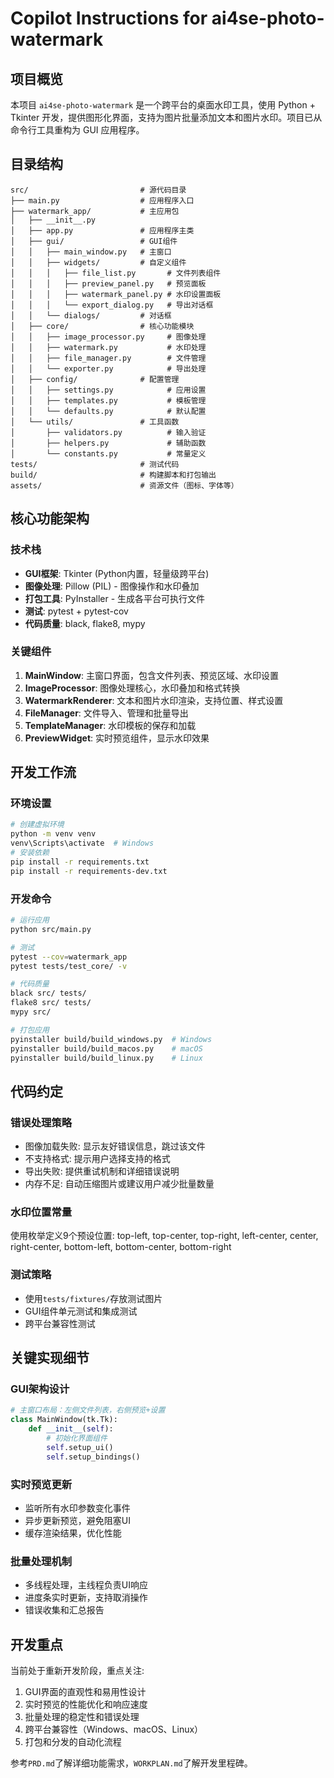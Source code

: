 # Copilot Instructions for ai4se-photo-watermark

## 项目概览

本项目 `ai4se-photo-watermark` 是一个跨平台的桌面水印工具，使用 Python + Tkinter 开发，提供图形化界面，支持为图片批量添加文本和图片水印。项目已从命令行工具重构为 GUI 应用程序。

## 目录结构

```
src/                         # 源代码目录
├── main.py                  # 应用程序入口
├── watermark_app/           # 主应用包
│   ├── __init__.py
│   ├── app.py               # 应用程序主类
│   ├── gui/                 # GUI组件
│   │   ├── main_window.py   # 主窗口
│   │   ├── widgets/         # 自定义组件
│   │   │   ├── file_list.py       # 文件列表组件
│   │   │   ├── preview_panel.py   # 预览面板
│   │   │   ├── watermark_panel.py # 水印设置面板
│   │   │   └── export_dialog.py   # 导出对话框
│   │   └── dialogs/         # 对话框
│   ├── core/                # 核心功能模块
│   │   ├── image_processor.py     # 图像处理
│   │   ├── watermark.py           # 水印处理
│   │   ├── file_manager.py        # 文件管理
│   │   └── exporter.py            # 导出处理
│   ├── config/              # 配置管理
│   │   ├── settings.py            # 应用设置
│   │   ├── templates.py           # 模板管理
│   │   └── defaults.py            # 默认配置
│   └── utils/               # 工具函数
│       ├── validators.py          # 输入验证
│       ├── helpers.py             # 辅助函数
│       └── constants.py           # 常量定义
tests/                       # 测试代码
build/                       # 构建脚本和打包输出
assets/                      # 资源文件（图标、字体等）
```

## 核心功能架构

### 技术栈

- **GUI框架**: Tkinter (Python内置，轻量级跨平台)
- **图像处理**: Pillow (PIL) - 图像操作和水印叠加
- **打包工具**: PyInstaller - 生成各平台可执行文件
- **测试**: pytest + pytest-cov
- **代码质量**: black, flake8, mypy

### 关键组件

1. **MainWindow**: 主窗口界面，包含文件列表、预览区域、水印设置
2. **ImageProcessor**: 图像处理核心，水印叠加和格式转换
3. **WatermarkRenderer**: 文本和图片水印渲染，支持位置、样式设置
4. **FileManager**: 文件导入、管理和批量导出
5. **TemplateManager**: 水印模板的保存和加载
6. **PreviewWidget**: 实时预览组件，显示水印效果

## 开发工作流

### 环境设置

```bash
# 创建虚拟环境
python -m venv venv
venv\Scripts\activate  # Windows
# 安装依赖
pip install -r requirements.txt
pip install -r requirements-dev.txt
```

### 开发命令

```bash
# 运行应用
python src/main.py

# 测试
pytest --cov=watermark_app
pytest tests/test_core/ -v

# 代码质量
black src/ tests/
flake8 src/ tests/
mypy src/

# 打包应用
pyinstaller build/build_windows.py  # Windows
pyinstaller build/build_macos.py    # macOS
pyinstaller build/build_linux.py    # Linux
```

## 代码约定

### 错误处理策略

- 图像加载失败: 显示友好错误信息，跳过该文件
- 不支持格式: 提示用户选择支持的格式
- 导出失败: 提供重试机制和详细错误说明
- 内存不足: 自动压缩图片或建议用户减少批量数量

### 水印位置常量

使用枚举定义9个预设位置: top-left, top-center, top-right, left-center, center, right-center, bottom-left, bottom-center, bottom-right

### 测试策略

- 使用`tests/fixtures/`存放测试图片
- GUI组件单元测试和集成测试
- 跨平台兼容性测试

## 关键实现细节

### GUI架构设计

```python
# 主窗口布局：左侧文件列表，右侧预览+设置
class MainWindow(tk.Tk):
    def __init__(self):
        # 初始化界面组件
        self.setup_ui()
        self.setup_bindings()
```

### 实时预览更新

- 监听所有水印参数变化事件
- 异步更新预览，避免阻塞UI
- 缓存渲染结果，优化性能

### 批量处理机制

- 多线程处理，主线程负责UI响应
- 进度条实时更新，支持取消操作
- 错误收集和汇总报告

## 开发重点

当前处于重新开发阶段，重点关注:

1. GUI界面的直观性和易用性设计
2. 实时预览的性能优化和响应速度
3. 批量处理的稳定性和错误处理
4. 跨平台兼容性（Windows、macOS、Linux）
5. 打包和分发的自动化流程

参考`PRD.md`了解详细功能需求，`WORKPLAN.md`了解开发里程碑。
